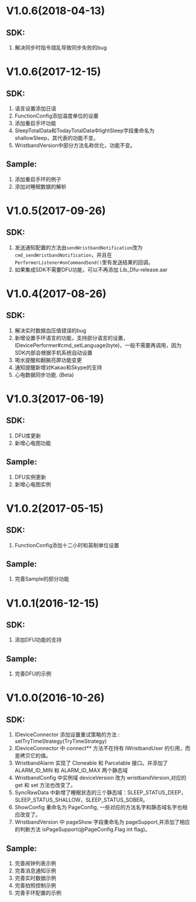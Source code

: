 # V1.0.6(2018-04-13)
## SDK:
1. 解决同步时指令错乱导致同步失败的bug

# V1.0.6(2017-12-15)
## SDK:
1. 语言设置添加日语
2. FunctionConfig添加温度单位的设置
3. 添加重启手环功能
4. SleepTotalData和TodayTotalData中lightSleep字段重命名为shallowSleep，其代表的功能不变。
5. WristbandVersion中部分方法名称优化，功能不变。

## Sample:
1. 添加重启手环的例子
2. 添加对睡眠数据的解析

# V1.0.5(2017-09-26)
## SDK:
1. 发送通知配置的方法由`sendWristbandNotification`改为`cmd_sendWristbandNotification`，并且在`PerformerListener#onCommandSend()`里有发送结果的回调。
2. 如果集成SDK不需要DFU功能，可以不再添加 Lib_Dfu-release.aar

# V1.0.4(2017-08-26)
## SDK:
1. 解决实时数据血压值错误的bug
2. 新增设置手环语言的功能，支持部分语言的设置，IDevicePerformer#cmd_setLanguage(byte)，一般不需要再调用，因为SDK内部会根据手机系统自动设置
3. 喝水提醒和翻腕亮屏功能变更
4. 通知提醒新增对Kakao和Skype的支持
5. 心电数据同步功能. (Beta)


# V1.0.3(2017-06-19)
## SDK:
1. DFU库更新
2. 新增心电图功能

## Sample:
1. DFU实例更新
2. 新增心电图实例

# V1.0.2(2017-05-15)
## SDK:
1. FunctionConfig添加十二小时和英制单位设置

## Sample:
1. 完善Sample的部分功能


# V1.0.1(2016-12-15)
## SDK:
1. 添加DFU功能的支持

## Sample:
1. 完善DFU的示例


# V1.0.0(2016-10-26)
## SDK:
1. IDeviceConnector 添加设置重试策略的方法 : setTryTimeStrategy(TryTimeStrategy)
2. IDeviceConnector 中 connect** 方法不在持有 IWristbandUser 的引用，而是拷贝它的值。
3. WristbandAlarm 实现了 Cloneable 和 Parcelable 接口。并添加了 ALARM_ID_MIN 和 ALARM_ID_MAX 两个静态域
4. WristbandConfig 中实例域 deviceVersion 改为 wristbandVersion,对应的 get 和 set 方法也改变了。
5. SyncRawData 中新增了睡眠状态的三个静态域：SLEEP_STATUS_DEEP，SLEEP_STATUS_SHALLOW，SLEEP_STATUS_SOBER。
6. ShowConfig 重命名为 PageConfig, 一些对应的方法名字和静态域名字也相应改变了。
7. WristbandVersion 中 pageShow 字段重命名为 pageSupport,并添加了相应的判断方法 isPageSupport(@PageConfig.Flag int flag)。

## Sample:
1. 完善闹钟列表示例
2. 完善消息通知示例
3. 完善实时数据示例
4. 完善拍照控制示例
5. 完善手环配置的示例

